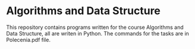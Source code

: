 # Algorithms and Data Structure
This repository contains programs written for the course Algorithms and Data Structure, all are writen in Python. The commands for the tasks are in Polecenia.pdf file.
